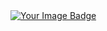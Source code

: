 

<!--
**suhuf/suhuf** is a ✨ _special_ ✨ repository because its `README.md` (this file) appears on your GitHub profile.

Here are some ideas to get you started:

- 🔭 I’m currently working on ...
- 🌱 I’m currently learning ...
- 👯 I’m looking to collaborate on ...
- 🤔 I’m looking for help with ...
- 💬 Ask me about ...
- 📫 How to reach me: ...
- 😄 Pronouns: ...
- ⚡ Fun fact: ...
-->

<a href="https://tryhackme.com/p/suhuf">
  <img src="https://tryhackme-badges.s3.amazonaws.com/suhuf.png?v2" alt="Your Image Badge" />
</a>
